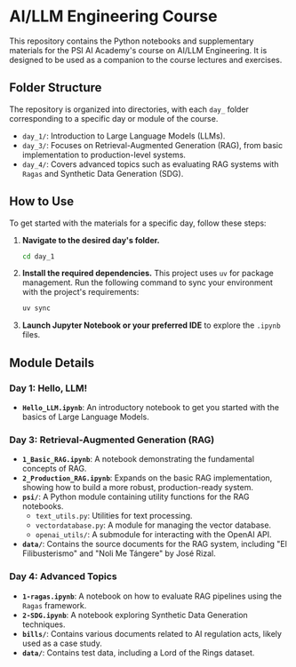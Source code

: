 # AI/LLM Engineering Course

This repository contains the Python notebooks and supplementary materials for the PSI AI Academy's course on AI/LLM Engineering. It is designed to be used as a companion to the course lectures and exercises.

## Folder Structure

The repository is organized into directories, with each `day_` folder corresponding to a specific day or module of the course.

-   `day_1/`: Introduction to Large Language Models (LLMs).
-   `day_3/`: Focuses on Retrieval-Augmented Generation (RAG), from basic implementation to production-level systems.
-   `day_4/`: Covers advanced topics such as evaluating RAG systems with `Ragas` and Synthetic Data Generation (SDG).

## How to Use

To get started with the materials for a specific day, follow these steps:

1.  **Navigate to the desired day's folder.**
    ```bash
    cd day_1
    ```
2.  **Install the required dependencies.** This project uses `uv` for package management. Run the following command to sync your environment with the project's requirements:
    ```bash
    uv sync
    ```
3.  **Launch Jupyter Notebook or your preferred IDE** to explore the `.ipynb` files.

## Module Details

### Day 1: Hello, LLM!

-   **`Hello_LLM.ipynb`**: An introductory notebook to get you started with the basics of Large Language Models.

### Day 3: Retrieval-Augmented Generation (RAG)

-   **`1_Basic_RAG.ipynb`**: A notebook demonstrating the fundamental concepts of RAG.
-   **`2_Production_RAG.ipynb`**: Expands on the basic RAG implementation, showing how to build a more robust, production-ready system.
-   **`psi/`**: A Python module containing utility functions for the RAG notebooks.
    -   `text_utils.py`: Utilities for text processing.
    -   `vectordatabase.py`: A module for managing the vector database.
    -   `openai_utils/`: A submodule for interacting with the OpenAI API.
-   **`data/`**: Contains the source documents for the RAG system, including "El Filibusterismo" and "Noli Me Tángere" by José Rizal.

### Day 4: Advanced Topics

-   **`1-ragas.ipynb`**: A notebook on how to evaluate RAG pipelines using the `Ragas` framework.
-   **`2-SDG.ipynb`**: A notebook exploring Synthetic Data Generation techniques.
-   **`bills/`**: Contains various documents related to AI regulation acts, likely used as a case study.
-   **`data/`**: Contains test data, including a Lord of the Rings dataset.

